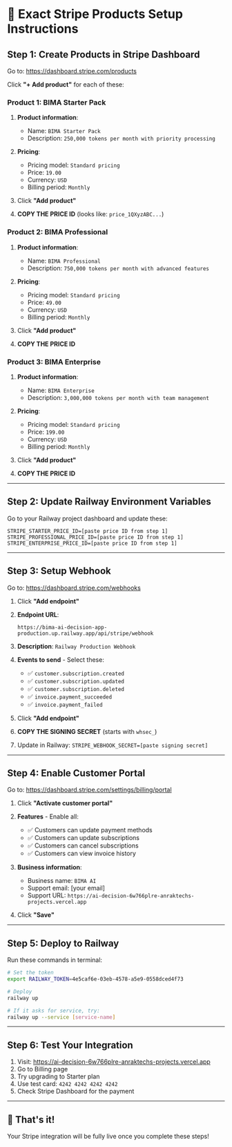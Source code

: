 # 🎯 Exact Stripe Products Setup Instructions

## Step 1: Create Products in Stripe Dashboard

Go to: https://dashboard.stripe.com/products

Click **"+ Add product"** for each of these:

### Product 1: BIMA Starter Pack
1. **Product information**:
   - Name: `BIMA Starter Pack`
   - Description: `250,000 tokens per month with priority processing`
   
2. **Pricing**:
   - Pricing model: `Standard pricing`
   - Price: `19.00`
   - Currency: `USD`
   - Billing period: `Monthly`
   
3. Click **"Add product"**
4. **COPY THE PRICE ID** (looks like: `price_1QXyzABC...`)

### Product 2: BIMA Professional
1. **Product information**:
   - Name: `BIMA Professional`
   - Description: `750,000 tokens per month with advanced features`
   
2. **Pricing**:
   - Pricing model: `Standard pricing`
   - Price: `49.00`
   - Currency: `USD`
   - Billing period: `Monthly`
   
3. Click **"Add product"**
4. **COPY THE PRICE ID**

### Product 3: BIMA Enterprise
1. **Product information**:
   - Name: `BIMA Enterprise`
   - Description: `3,000,000 tokens per month with team management`
   
2. **Pricing**:
   - Pricing model: `Standard pricing`
   - Price: `199.00`
   - Currency: `USD`
   - Billing period: `Monthly`
   
3. Click **"Add product"**
4. **COPY THE PRICE ID**

---

## Step 2: Update Railway Environment Variables

Go to your Railway project dashboard and update these:

```
STRIPE_STARTER_PRICE_ID=[paste price ID from step 1]
STRIPE_PROFESSIONAL_PRICE_ID=[paste price ID from step 1]
STRIPE_ENTERPRISE_PRICE_ID=[paste price ID from step 1]
```

---

## Step 3: Setup Webhook

Go to: https://dashboard.stripe.com/webhooks

1. Click **"Add endpoint"**
2. **Endpoint URL**: 
   ```
   https://bima-ai-decision-app-production.up.railway.app/api/stripe/webhook
   ```
3. **Description**: `Railway Production Webhook`
4. **Events to send** - Select these:
   - ✅ `customer.subscription.created`
   - ✅ `customer.subscription.updated`
   - ✅ `customer.subscription.deleted`
   - ✅ `invoice.payment_succeeded`
   - ✅ `invoice.payment_failed`

5. Click **"Add endpoint"**
6. **COPY THE SIGNING SECRET** (starts with `whsec_`)
7. Update in Railway: `STRIPE_WEBHOOK_SECRET=[paste signing secret]`

---

## Step 4: Enable Customer Portal

Go to: https://dashboard.stripe.com/settings/billing/portal

1. Click **"Activate customer portal"**
2. **Features** - Enable all:
   - ✅ Customers can update payment methods
   - ✅ Customers can update subscriptions
   - ✅ Customers can cancel subscriptions
   - ✅ Customers can view invoice history

3. **Business information**:
   - Business name: `BIMA AI`
   - Support email: [your email]
   - Support URL: `https://ai-decision-6w766plre-anraktechs-projects.vercel.app`

4. Click **"Save"**

---

## Step 5: Deploy to Railway

Run these commands in terminal:

```bash
# Set the token
export RAILWAY_TOKEN=4e5caf6e-03eb-4578-a5e9-0558dced4f73

# Deploy
railway up

# If it asks for service, try:
railway up --service [service-name]
```

---

## Step 6: Test Your Integration

1. Visit: https://ai-decision-6w766plre-anraktechs-projects.vercel.app
2. Go to Billing page
3. Try upgrading to Starter plan
4. Use test card: `4242 4242 4242 4242`
5. Check Stripe Dashboard for the payment

---

## 🎉 That's it!

Your Stripe integration will be fully live once you complete these steps!